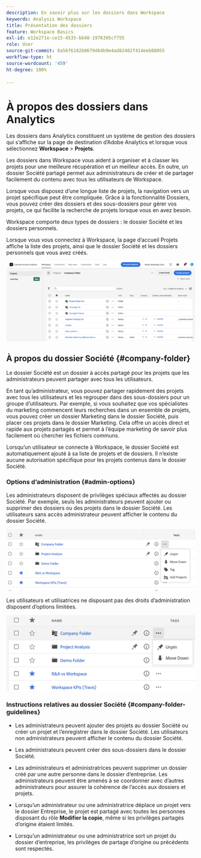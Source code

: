 ```yaml
---
description: En savoir plus sur les dossiers dans Workspace
keywords: Analysis Workspace
title: Présentation des dossiers
feature: Workspace Basics
exl-id: e12e271e-ce15-4535-bb48-1976395cf755
role: User
source-git-commit: 8a56f6182b0679d64b9e4ad82402f414eeb88055
workflow-type: ht
source-wordcount: '459'
ht-degree: 100%

---
```


# À propos des dossiers dans Analytics

Les dossiers dans Analytics constituent un système de gestion des dossiers qui s’affiche sur la page de destination d’Adobe Analytics et lorsque vous sélectionnez **Workspace** > **Projets**.

Les dossiers dans Workspace vous aident à organiser et à classer les projets pour une meilleure récupération et un meilleur accès. En outre, un dossier Société partagé permet aux administrateurs de créer et de partager facilement du contenu avec tous les utilisateurs de Workspace.

Lorsque vous disposez d’une longue liste de projets, la navigation vers un projet spécifique peut être compliquée. Grâce à la fonctionnalité Dossiers, vous pouvez créer des dossiers et des sous-dossiers pour gérer vos projets, ce qui facilite la recherche de projets lorsque vous en avez besoin.

Workspace comporte deux types de dossiers : le dossier Société et les dossiers personnels.

Lorsque vous vous connectez à Workspace, la page d’accueil Projets affiche la liste des projets, ainsi que le dossier Société et les dossiers personnels que vous avez créés.

![Page dʼaccueil des projets](../assets/landing-page2.png)

## À propos du dossier Société {#company-folder}

Le dossier Société est un dossier à accès partagé pour les projets que les administrateurs peuvent partager avec tous les utilisateurs.

En tant qu’administrateur, vous pouvez partager rapidement des projets avec tous les utilisateurs et les regrouper dans des sous-dossiers pour un groupe d’utilisateurs. Par exemple, si vous souhaitez que vos spécialistes du marketing commencent leurs recherches dans un ensemble de projets, vous pouvez créer un dossier Marketing dans le dossier Société, puis placer ces projets dans le dossier Marketing. Cela offre un accès direct et rapide aux projets partagés et permet à l’équipe marketing de savoir plus facilement où chercher les fichiers communs.

Lorsqu’un utilisateur se connecte à Workspace, le dossier Société est automatiquement ajouté à sa liste de projets et de dossiers. Il n’existe aucune autorisation spécifique pour les projets contenus dans le dossier Société.

### Options d’administration {#admin-options}

Les administrateurs disposent de privilèges spéciaux affectés au dossier Société. Par exemple, seuls les administrateurs peuvent ajouter ou supprimer des dossiers ou des projets dans le dossier Société. Les utilisateurs sans accès administrateur peuvent afficher le contenu du dossier Société.

![Page Projets affichant les options d’administration.](/help/analysis-workspace/build-workspace-project/assets/admin-options.png)

Les utilisateurs et utilisatrices ne disposant pas des droits d’administration disposent d’options limitées.

![Page Projets affichant les options pour les utilisateurs et utilisatrices ne disposant pas des droits d’administration pour les dossiers.](/help/analysis-workspace/build-workspace-project/assets/non-admin-folder-options.png)

### Instructions relatives au dossier Société {#company-folder-guidelines}

- Les administrateurs peuvent ajouter des projets au dossier Société ou créer un projet et l’enregistrer dans le dossier Société. Les utilisateurs non administrateurs peuvent afficher le contenu du dossier Société.

- Les administrateurs peuvent créer des sous-dossiers dans le dossier Société.

- Les administrateurs et administratrices peuvent supprimer un dossier créé par une autre personne dans le dossier d’entreprise. Les administrateurs peuvent être amenés à se coordonner avec d’autres administrateurs pour assurer la cohérence de l’accès aux dossiers et projets.

- Lorsqu’un administrateur ou une administratrice déplace un projet vers le dossier Entreprise, le projet est partagé avec toutes les personnes disposant du rôle **Modifier la copie**, même si les privilèges partagés d’origine étaient limités.

- Lorsqu’un administrateur ou une administratrice sort un projet du dossier d’entreprise, les privilèges de partage d’origine ou précédents sont respectés.
